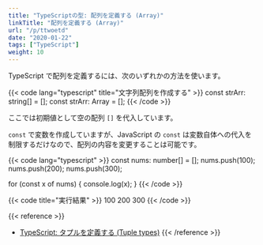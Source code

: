 ```yaml
---
title: "TypeScriptの型: 配列を定義する (Array)"
linkTitle: "配列を定義する (Array)"
url: "/p/ttwoetd"
date: "2020-01-22"
tags: ["TypeScript"]
weight: 10
---
```


TypeScript で配列を定義するには、次のいずれかの方法を使います。

{{< code lang="typescript" title="文字列配列を作成する" >}}
const strArr: string[] = [];
const strArr: Array<string> = [];
{{< /code >}}

ここでは初期値として空の配列 `[]` を代入しています。

`const` で変数を作成していますが、JavaScript の `const` は変数自体への代入を制限するだけなので、配列の内容を変更することは可能です。

{{< code lang="typescript" >}}
const nums: number[] = [];
nums.push(100);
nums.push(200);
nums.push(300);

for (const x of nums) {
    console.log(x);
}
{{< /code >}}

{{< code title="実行結果" >}}
100
200
300
{{< /code >}}

{{< reference >}}
- [TypeScript: タプルを定義する (Tuple types)](/p/6uzqf4q)
{{< /reference >}}

